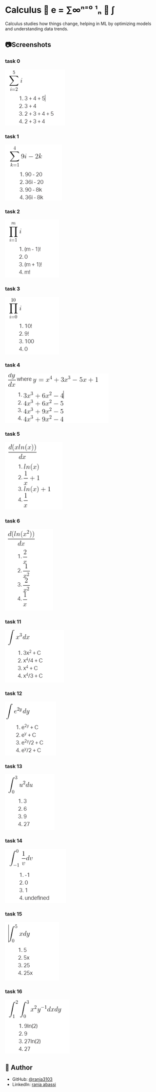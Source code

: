 # Calculus 🧮 e = ∑∞ⁿ⁼⁰ ¹ₙ 🔢 ∫

Calculus studies how things change, helping in ML by optimizing models and understanding data trends.

## 📷Screenshots

### task 0

<img src ="./img/task0.png">

### task 1

<img src ="./img/task1.png">

### task 2

<img src ="./img/task2.png">

### task 3

<img src ="./img/task3.png">

### task 4

<img src ="./img/task4.png">

### task 5

<img src ="./img/task5.png">

### task 6

<img src ="./img/task6.png">

### task 11

<img src ="./img/task11.png">

### task 12

<img src ="./img/task12.png">

### task 13

<img src ="./img/task13.png">

### task 14

<img src ="./img/task14.png">

### task 15

<img src ="./img/task15.png">

### task 16

<img src ="./img/task16.png">

## 👤 Author

- GitHub: [@rania3103](https://github.com/rania3103)
- LinkedIn: [rania abassi](https://linkedin.com/in/rania-abassi-24105a249)